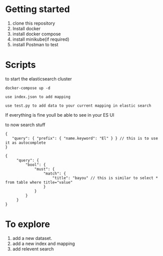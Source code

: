 
# Getting started 

1. clone this repository 
2. Install docker 
3. install docker compose 
4. install minikube(if required)
5. install Postman to test


# Scripts 

to start the elasticsearch cluster
```
docker-compose up -d
```

```
use index.json to add mapping 
```

```
use test.py to add data to your current mapping in elastic search 
```

If everything is fine youll be able to see in your ES UI 

to now search stuff 

```
{
   "query": { "prefix": { "name.keyword": "El" } } // this is to use it as autocomplete
}
```
```
{
     "query": {
         "bool": {
             "must": {
                 "match": {
                     "title": "bayou" // this is similar to select * from table where title="value"
                 }
             }
         }
     }
}
```

# To explore 

1. add a new dataset.
2. add a new index and mapping 
3. add relevent search 
